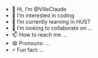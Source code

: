 - 👋 Hi, I’m @VilleClaude
- 👀 I’m interested in coding
- 🌱 I’m currently learning in HUST
- 💞️ I’m looking to collaborate on ...
- 📫 How to reach me ...
- 😄 Pronouns: ...
- ⚡ Fun fact: ...

<!---
VilleClaude/VilleClaude is a ✨ special ✨ repository because its `README.md` (this file) appears on your GitHub profile.
You can click the Preview link to take a look at your changes.
--->
